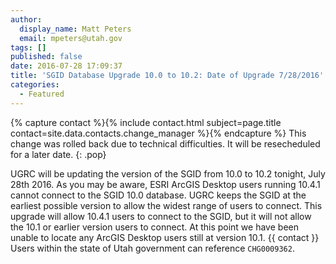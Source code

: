 ```yaml
---
author:
  display_name: Matt Peters
  email: mpeters@utah.gov
tags: []
published: false
date: 2016-07-28 17:09:37
title: 'SGID Database Upgrade 10.0 to 10.2: Date of Upgrade 7/28/2016'
categories:
  - Featured
---
```

{% capture contact %}{% include contact.html subject=page.title contact=site.data.contacts.change_manager %}{% endcapture %}
This change was rolled back due to technical difficulties. It will be resecheduled for a later date.
{: .pop}

UGRC will be updating the version of the SGID from 10.0 to 10.2 tonight, July 28th 2016. As you may be aware, ESRI ArcGIS Desktop users running 10.4.1 cannot connect to the SGID 10.0 database. UGRC keeps the SGID at the earliest possible version to allow the widest range of users to connect. This upgrade will allow 10.4.1 users to connect to the SGID, but it will not allow the 10.1 or earlier version users to connect. At this point we have been unable to locate any ArcGIS Desktop users still at version 10.1. {{ contact }} Users within the state of Utah government can reference `CHG0009362`.
